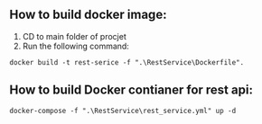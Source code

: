 ## How to build docker image:
1. CD to main folder of procjet
2. Run the following command:
```
docker build -t rest-serice -f ".\RestService\Dockerfile".
```

## How to build Docker contianer for rest api:
```
docker-compose -f ".\RestService\rest_service.yml" up -d
```